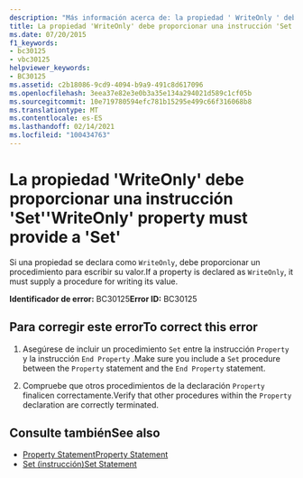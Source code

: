 ```yaml
---
description: "Más información acerca de: la propiedad ' WriteOnly ' debe proporcionar un ' Set '"
title: La propiedad 'WriteOnly' debe proporcionar una instrucción 'Set'
ms.date: 07/20/2015
f1_keywords:
- bc30125
- vbc30125
helpviewer_keywords:
- BC30125
ms.assetid: c2b18086-9cd9-4094-b9a9-491c8d617096
ms.openlocfilehash: 3eea37e82e3e0b3a35e134a294021d589c1cf05b
ms.sourcegitcommit: 10e719780594efc781b15295e499c66f316068b8
ms.translationtype: MT
ms.contentlocale: es-ES
ms.lasthandoff: 02/14/2021
ms.locfileid: "100434763"
---
```

# <a name="writeonly-property-must-provide-a-set"></a><span data-ttu-id="bf696-103">La propiedad 'WriteOnly' debe proporcionar una instrucción 'Set'</span><span class="sxs-lookup"><span data-stu-id="bf696-103">'WriteOnly' property must provide a 'Set'</span></span>

<span data-ttu-id="bf696-104">Si una propiedad se declara como `WriteOnly`, debe proporcionar un procedimiento para escribir su valor.</span><span class="sxs-lookup"><span data-stu-id="bf696-104">If a property is declared as `WriteOnly`, it must supply a procedure for writing its value.</span></span>  
  
 <span data-ttu-id="bf696-105">**Identificador de error:** BC30125</span><span class="sxs-lookup"><span data-stu-id="bf696-105">**Error ID:** BC30125</span></span>  
  
## <a name="to-correct-this-error"></a><span data-ttu-id="bf696-106">Para corregir este error</span><span class="sxs-lookup"><span data-stu-id="bf696-106">To correct this error</span></span>  
  
1. <span data-ttu-id="bf696-107">Asegúrese de incluir un procedimiento `Set` entre la instrucción `Property` y la instrucción `End Property` .</span><span class="sxs-lookup"><span data-stu-id="bf696-107">Make sure you include a `Set` procedure between the `Property` statement and the `End Property` statement.</span></span>  
  
2. <span data-ttu-id="bf696-108">Compruebe que otros procedimientos de la declaración `Property` finalicen correctamente.</span><span class="sxs-lookup"><span data-stu-id="bf696-108">Verify that other procedures within the `Property` declaration are correctly terminated.</span></span>  
  
## <a name="see-also"></a><span data-ttu-id="bf696-109">Consulte también</span><span class="sxs-lookup"><span data-stu-id="bf696-109">See also</span></span>

- [<span data-ttu-id="bf696-110">Property Statement</span><span class="sxs-lookup"><span data-stu-id="bf696-110">Property Statement</span></span>](../language-reference/statements/property-statement.md)
- [<span data-ttu-id="bf696-111">Set (instrucción)</span><span class="sxs-lookup"><span data-stu-id="bf696-111">Set Statement</span></span>](../language-reference/statements/set-statement.md)
